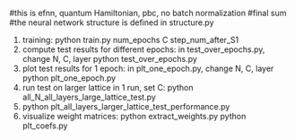#this is efnn, quantum Hamiltonian, pbc, no batch normalization
#final sum
#the neural network structure is defined in structure.py

1. training: 
    python train.py num_epochs C step_num_after_S1
2. compute test results for different epochs:
    in test_over_epochs.py, change N, C, layer
    python test_over_epochs.py
3. plot test results for  1 epoch:
    in plt_one_epoch.py, change  N, C, layer
    python plt_one_epoch.py
4. run test on larger lattice in 1 run, set C:
    python all_N_all_layers_large_lattice_test.py
5. python plt_all_layers_larger_lattice_test_performance.py
6. visualize weight matrices:
    python extract_weights.py
    python plt_coefs.py